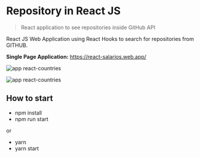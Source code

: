 # Repository in React JS

> React application to see repositories inside GitHub API

React JS Web Application using React Hooks to search for repositories from GITHUB.

**Single Page Application:** https://react-salarios.web.app/

![app react-countries](https://github.com/V-Coyote/react-salarios/blob/master/public/react-repository1.png?raw=true)

![app react-countries](https://github.com/V-Coyote/react-salarios/blob/master/public/react-repository2.png?raw=true)

## How to start

- npm install
- npm run start

or

- yarn
- yarn start
